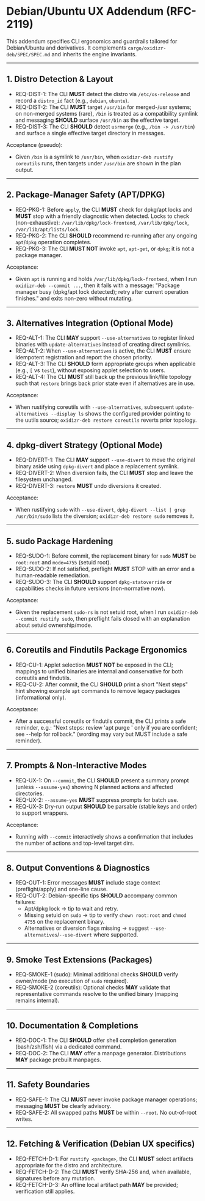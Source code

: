 # Debian/Ubuntu UX Addendum (RFC-2119)

This addendum specifies CLI ergonomics and guardrails tailored for Debian/Ubuntu and derivatives. It complements
`cargo/oxidizr-deb/SPEC/SPEC.md` and inherits the engine invariants.

---

## 1. Distro Detection & Layout

- REQ-DIST-1: The CLI **MUST** detect the distro via `/etc/os-release` and record a `distro_id` fact (e.g., `debian`, `ubuntu`).
- REQ-DIST-2: The CLI **MUST** target `/usr/bin` for merged-/usr systems; on non-merged systems (rare), `/bin` is treated
  as a compatibility symlink and messaging **SHOULD** surface `/usr/bin` as the effective target.
- REQ-DIST-3: The CLI **SHOULD** detect `usrmerge` (e.g., `/bin -> /usr/bin`) and surface a single effective target directory in messages.

Acceptance (pseudo):

- Given `/bin` is a symlink to `/usr/bin`, when `oxidizr-deb rustify coreutils` runs, then targets under `/usr/bin` are shown in the plan output.

---

## 2. Package-Manager Safety (APT/DPKG)

- REQ-PKG-1: Before `apply`, the CLI **MUST** check for dpkg/apt locks and **MUST** stop with a friendly diagnostic when detected.
  Locks to check (non-exhaustive): `/var/lib/dpkg/lock-frontend`, `/var/lib/dpkg/lock`, `/var/lib/apt/lists/lock`.
- REQ-PKG-2: The CLI **SHOULD** recommend re-running after any ongoing `apt`/`dpkg` operation completes.
- REQ-PKG-3: The CLI **MUST NOT** invoke `apt`, `apt-get`, or `dpkg`; it is not a package manager.

Acceptance:

- Given `apt` is running and holds `/var/lib/dpkg/lock-frontend`, when I run `oxidizr-deb --commit ...`, then it fails with a message: "Package manager busy (dpkg/apt lock detected); retry after current operation finishes." and exits non-zero without mutating.

---

## 3. Alternatives Integration (Optional Mode)

- REQ-ALT-1: The CLI **MAY** support `--use-alternatives` to register linked binaries with `update-alternatives` instead of creating direct symlinks.
- REQ-ALT-2: When `--use-alternatives` is active, the CLI **MUST** ensure idempotent registration and report the chosen priority.
- REQ-ALT-3: The CLI **SHOULD** form appropriate groups when applicable (e.g., `[` vs `test`), without exposing applet selection to users.
- REQ-ALT-4: The CLI **MUST** still back up the previous link/file topology such that `restore` brings back prior state even if alternatives are in use.

Acceptance:

- When rustifying coreutils with `--use-alternatives`, subsequent `update-alternatives --display ls` shows the configured provider pointing to the uutils source; `oxidizr-deb restore coreutils` reverts prior topology.

---

## 4. dpkg-divert Strategy (Optional Mode)

- REQ-DIVERT-1: The CLI **MAY** support `--use-divert` to move the original binary aside using `dpkg-divert` and place a replacement symlink.
- REQ-DIVERT-2: When diversion fails, the CLI **MUST** stop and leave the filesystem unchanged.
- REQ-DIVERT-3: `restore` **MUST** undo diversions it created.

Acceptance:

- When rustifying `sudo` with `--use-divert`, `dpkg-divert --list | grep /usr/bin/sudo` lists the diversion; `oxidizr-deb restore sudo` removes it.

---

## 5. sudo Package Hardening

- REQ-SUDO-1: Before commit, the replacement binary for `sudo` **MUST** be `root:root` and `mode=4755` (setuid root).
- REQ-SUDO-2: If not satisfied, preflight **MUST** STOP with an error and a human-readable remediation.
- REQ-SUDO-3: The CLI **SHOULD** support `dpkg-statoverride` or capabilities checks in future versions (non-normative now).

Acceptance:

- Given the replacement `sudo-rs` is not setuid root, when I run `oxidizr-deb --commit rustify sudo`, then preflight fails closed with an explanation about setuid ownership/mode.

---

## 6. Coreutils and Findutils Package Ergonomics

- REQ-CU-1: Applet selection **MUST NOT** be exposed in the CLI; mappings to unified binaries are internal and conservative for both coreutils and findutils.
- REQ-CU-2: After commit, the CLI **SHOULD** print a short "Next steps" hint showing example `apt` commands to remove legacy packages (informational only).

Acceptance:

- After a successful coreutils or findutils commit, the CLI prints a safe reminder, e.g.: "Next steps: review 'apt purge <package>' only if you are confident; see --help for rollback." (wording may vary but MUST include a safe reminder).

---

## 7. Prompts & Non-Interactive Modes

- REQ-UX-1: On `--commit`, the CLI **SHOULD** present a summary prompt (unless `--assume-yes`) showing N planned actions and affected directories.
- REQ-UX-2: `--assume-yes` **MUST** suppress prompts for batch use.
- REQ-UX-3: Dry-run output **SHOULD** be parsable (stable keys and order) to support wrappers.

Acceptance:

- Running with `--commit` interactively shows a confirmation that includes the number of actions and top-level target dirs.

---

## 8. Output Conventions & Diagnostics

- REQ-OUT-1: Error messages **MUST** include stage context (preflight/apply) and one-line cause.
- REQ-OUT-2: Debian-specific tips **SHOULD** accompany common failures:
  - Apt/dpkg lock → tip to wait and retry.
  - Missing setuid on `sudo` → tip to verify `chown root:root` and `chmod 4755` on the replacement binary.
  - Alternatives or diversion flags missing → suggest `--use-alternatives`/`--use-divert` where supported.

---

## 9. Smoke Test Extensions (Packages)

- REQ-SMOKE-1 (sudo): Minimal additional checks **SHOULD** verify owner/mode (no execution of `sudo` required).
- REQ-SMOKE-2 (coreutils): Optional checks **MAY** validate that representative commands resolve to the unified binary (mapping remains internal).

---

## 10. Documentation & Completions

- REQ-DOC-1: The CLI **SHOULD** offer shell completion generation (bash/zsh/fish) via a dedicated command.
- REQ-DOC-2: The CLI **MAY** offer a manpage generator. Distributions **MAY** package prebuilt manpages.

---

## 11. Safety Boundaries

- REQ-SAFE-1: The CLI **MUST** never invoke package manager operations; messaging **MUST** be clearly advisory.
- REQ-SAFE-2: All swapped paths **MUST** be within `--root`. No out-of-root writes.

---

## 12. Fetching & Verification (Debian UX specifics)

- REQ-FETCH-D-1: For `rustify <package>`, the CLI **MUST** select artifacts appropriate for the distro and architecture.
- REQ-FETCH-D-2: The CLI **MUST** verify SHA‑256 and, when available, signatures before any mutation.
- REQ-FETCH-D-3: An offline local artifact path **MAY** be provided; verification still applies.
